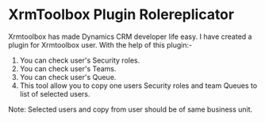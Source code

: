 # XrmToolbox Plugin Rolereplicator
Xrmtoolbox has made Dynamics CRM developer life easy.
I have created a plugin for Xrmtoolbox user.
With the help of this plugin:-
1. You can check user's Security roles.
2. You can check user's Teams.
3. You can check user's  Queue.
4. This tool allow you to copy one users Security roles and team Queues to list of selected users.

Note: Selected users and copy from user should be of same business unit.
 
